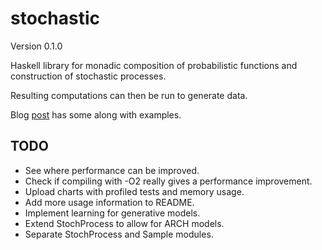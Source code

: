 stochastic
=====

Version 0.1.0

Haskell library for monadic composition of probabilistic functions 
and construction of stochastic processes.

Resulting computations can then be run to generate data.

Blog [post](http://kevinl.io/posts/2016-08-17-sampling-monad.html) has some along with examples.

TODO
-----
- See where performance can be improved.
- Check if compiling with -O2 really gives a performance improvement.
- Upload charts with profiled tests and memory usage.
- Add more usage information to README.
- Implement learning for generative models.
- Extend StochProcess to allow for ARCH models.
- Separate StochProcess and Sample modules.
